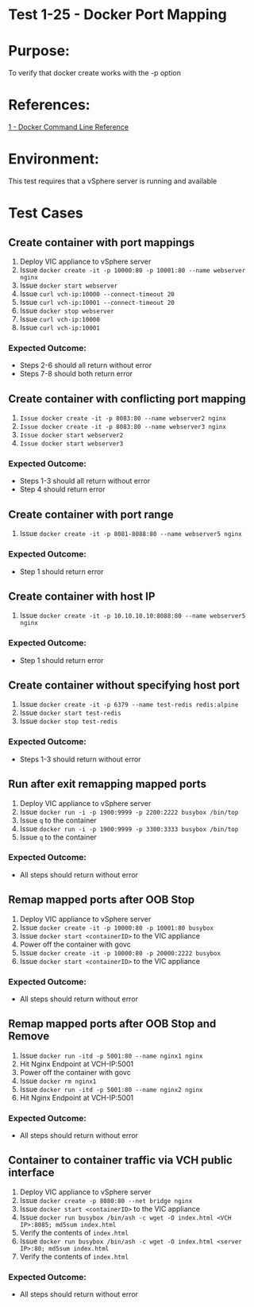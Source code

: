 Test 1-25 - Docker Port Mapping
=======

# Purpose:
To verify that docker create works with the -p option

# References:
[1 - Docker Command Line Reference](https://docs.docker.com/engine/reference/commandline/create/)

# Environment:
This test requires that a vSphere server is running and available

# Test Cases

## Create container with port mappings
1. Deploy VIC appliance to vSphere server
2. Issue `docker create -it -p 10000:80 -p 10001:80 --name webserver nginx`
3. Issue `docker start webserver`
4. Issue `curl vch-ip:10000 --connect-timeout 20`
5. Issue `curl vch-ip:10001 --connect-timeout 20`
6. Issue `docker stop webserver`
7. Issue `curl vch-ip:10000`
8. Issue `curl vch-ip:10001`

### Expected Outcome:
* Steps 2-6 should all return without error
* Steps 7-8 should both return error


## Create container with conflicting port mapping
1. `Issue docker create -it -p 8083:80 --name webserver2 nginx`
2. `Issue docker create -it -p 8083:80 --name webserver3 nginx`
3. `Issue docker start webserver2`
4. `Issue docker start webserver3`

### Expected Outcome:
* Steps 1-3 should all return without error
* Step 4 should return error


## Create container with port range
1. Issue `docker create -it -p 8081-8088:80 --name webserver5 nginx`

### Expected Outcome:
* Step 1 should return error


## Create container with host IP
1. Issue `docker create -it -p 10.10.10.10:8088:80 --name webserver5 nginx`

### Expected Outcome:
* Step 1 should return error


## Create container without specifying host port
1. Issue `docker create -it -p 6379 --name test-redis redis:alpine`
2. Issue `docker start test-redis`
3. Issue `docker stop test-redis`

### Expected Outcome:
* Steps 1-3 should return without error


## Run after exit remapping mapped ports
1. Deploy VIC appliance to vSphere server
2. Issue `docker run -i -p 1900:9999 -p 2200:2222 busybox /bin/top`
3. Issue `q` to the container
4. Issue `docker run -i -p 1900:9999 -p 3300:3333 busybox /bin/top`
5. Issue `q` to the container

### Expected Outcome:
* All steps should return without error

## Remap mapped ports after OOB Stop
1. Deploy VIC appliance to vSphere server
2. Issue `docker create -it -p 10000:80 -p 10001:80 busybox`
3. Issue `docker start <containerID>` to the VIC appliance
4. Power off the container with govc
5. Issue `docker create -it -p 10000:80 -p 20000:2222 busybox`
6. Issue `docker start <containerID>` to the VIC appliance

### Expected Outcome:
* All steps should return without error


## Remap mapped ports after OOB Stop and Remove
1. Issue `docker run -itd -p 5001:80 --name nginx1 nginx`
2. Hit Nginx Endpoint at VCH-IP:5001
3. Power off the container with govc
4. Issue `docker rm nginx1`
5. Issue `docker run -itd -p 5001:80 --name nginx2 nginx`
6. Hit Nginx Endpoint at VCH-IP:5001

### Expected Outcome:
* All steps should return without error


## Container to container traffic via VCH public interface
1. Deploy VIC appliance to vSphere server
2. Issue `docker create -p 8080:80 --net bridge nginx`
3. Issue `docker start <containerID>` to the VIC appliance
4. Issue `docker run busybox /bin/ash -c wget -O index.html <VCH IP>:8085; md5sum index.html`
6. Verify the contents of `index.html`
7. Issue `docker run busybox /bin/ash -c wget -O index.html <server IP>:80; md5sum index.html`
8. Verify the contents of `index.html`

### Expected Outcome:
* All steps should return without error
